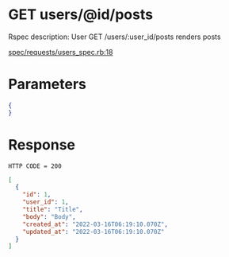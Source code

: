 # GET users/@id/posts

Rspec description: User GET /users/:user_id/posts renders posts

[spec/requests/users_spec.rb:18](/spec/requests/users_spec.rb#L18)

# Parameters

```json
{
}
```

# Response

```
HTTP CODE = 200
```

```json
[
  {
    "id": 1,
    "user_id": 1,
    "title": "Title",
    "body": "Body",
    "created_at": "2022-03-16T06:19:10.070Z",
    "updated_at": "2022-03-16T06:19:10.070Z"
  }
]
```